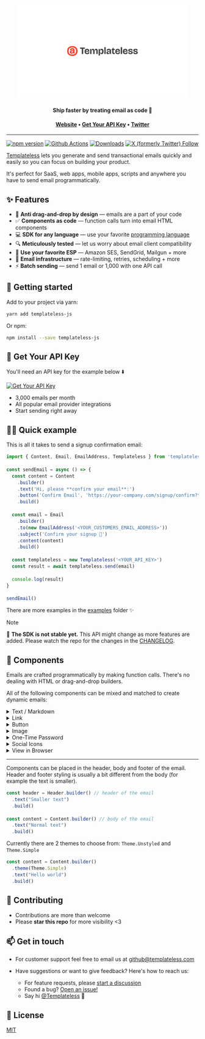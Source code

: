 <h1 align="center">
  <a href="https://templateless.com/">
    <img src="templateless.webp" alt="Templateless" width="450px">
  </a>
  <br />
</h1>

<p align="center">
  <b>Ship faster by treating email as code 🚀</b> <br />
</p>

<h4 align="center">
  <a href="https://templateless.com/">Website</a> &bull;
  <a href="https://app.templateless.com/">Get Your API Key</a> &bull;
  <a href="https://twitter.com/templateless">Twitter</a>
</h4>

---

[![npm version](https://img.shields.io/npm/v/templateless-js.svg)](https://www.npmjs.com/package/templateless-js)
[![Github Actions](https://img.shields.io/github/actions/workflow/status/templateless/templateless-javascript/tests.yml)](https://github.com/templateless/templateless-javascript/actions)
[![Downloads](https://img.shields.io/npm/dm/templateless-js)](https://www.npmjs.com/package/templateless-js)
[![X (formerly Twitter) Follow](https://img.shields.io/twitter/follow/Templateless)](https://twitter.com/templateless)

[Templateless](https://templateless.com) lets you generate and send transactional emails quickly and easily so you can focus on building your product.

It's perfect for SaaS, web apps, mobile apps, scripts and anywhere you have to send email programmatically.

## ✨ Features

- 👋 **Anti drag-and-drop by design** — emails are a part of your code
- ✅ **Components as code** — function calls turn into email HTML components
- 💻 **SDK for any language** — use your favorite [programming language](https://github.com/orgs/templateless/repositories)
- 🔍 **Meticulously tested** — let us worry about email client compatibility
- 💌 **Use your favorite ESP** — Amazon SES, SendGrid, Mailgun + more
- 💪 **Email infrastructure** — rate-limiting, retries, scheduling + more
- ⚡ **Batch sending** — send 1 email or 1,000 with one API call

## 🚀 Getting started

Add to your project via yarn:

```bash
yarn add templateless-js
```

Or npm:

```bash
npm install --save templateless-js
```

## 🔑 Get Your API Key

You'll need an API key for the example below ⬇️

[![Get Your API Key](https://img.shields.io/badge/Get_Your_API_Key-free-blue?style=for-the-badge)](https://app.templateless.com/)

- 3,000 emails per month
- All popular email provider integrations
- Start sending right away

## 👩‍💻 Quick example

This is all it takes to send a signup confirmation email:

```javascript
import { Content, Email, EmailAddress, Templateless } from 'templateless-js'

const sendEmail = async () => {
  const content = Content
    .builder()
    .text('Hi, please **confirm your email**:')
    .button('Confirm Email', 'https://your-company.com/signup/confirm?token=XYZ')
    .build()

  const email = Email
    .builder()
    .to(new EmailAddress('<YOUR_CUSTOMERS_EMAIL_ADDRESS>'))
    .subject('Confirm your signup 👋')
    .content(content)
    .build()

  const templateless = new Templateless('<YOUR_API_KEY>')
  const result = await templateless.send(email)

  console.log(result)
}

sendEmail()
```

There are more examples in the [examples](examples) folder ✨

> [!NOTE]
> 🚧 **The SDK is not stable yet.** This API might change as more features are added. Please watch the repo for the changes in the [CHANGELOG](CHANGELOG.md).

## 🔳 Components

Emails are crafted programmatically by making function calls. There's no dealing with HTML or drag-and-drop builders.

All of the following components can be mixed and matched to create dynamic emails:

<details>
  <summary>Text / Markdown</summary>

Text component allow you to insert a paragraph. Each paragraph supports basic markdown:

- Bold text: `**bold text**`
- Italic text: `_italic text_`
- Link: `[link text](https://example.com)`
- Also a link: `<https://example.com>`
- Headers (h1-h6):

  - `# Big Header`
  - `###### Small Header`

- Unordered list:

  ```md
  - item one
  - item two
  - item three
  ```

- Ordered list:

  ```md
  1. item one
  1. item two
  1. item three
  ```

```javascript
Content.builder()
    .text("## Thank you for signing up")
    .text("Please **verify your email** by [clicking here](https://example.com/confirm?token=XYZ)")
    .build()
```

</details>
<details><summary>Link</summary>

Link component adds an anchor tag. This is the same as a text component with the link written in markdown:

```javascript
Content.builder()
    .link("Confirm Email", "https://example.com/confirm?token=XYZ") // or...
    .text("[Confirm Email](https://example.com/confirm?token=XYZ)")
    .build()
```

</details>
<details><summary>Button</summary>

Button can also be used as a call to action. Button color is set via your dashboard's app color.

```javascript
Content.builder()
    .button("Confirm Email", "https://example.com/confirm?token=XYZ")
    .build()
```

</details>
<details><summary>Image</summary>

Image component will link to an image within your email. Keep in mind that a lot of email clients will prevent images from being loaded automatically for privacy reasons.

```javascript
Content.builder()
    .image(
        "https://placekitten.com/300/200",  // where the image is hosted
        "https://example.com",              // [optional] link url, if you want it to be clickable
        300,                                // [optional] width
        200,                                // [optional] height
        "Alt text"                          // [optional] alternate text
    )
    .build()
```

Only the `src` parameter is required; everything else is optional.

**If you have "Image Optimization" turned on:**

1. Your images will be cached and distributed by our CDN for faster loading. The cache does not expire. If you'd like to re-cache, simply append a query parameter to the end of your image url.
1. Images will be converted into formats that are widely supported by email clients. The following image formats will be processed automatically:

    - Jpeg
    - Png
    - Gif
    - WebP
    - Tiff
    - Ico
    - Bmp
    - Svg

1. Maximum image size is 5MB for free accounts and 20MB for paid accounts.
1. You can specify `width` and/or `height` if you'd like (they are optional). Keep in mind that images will be scaled down to fit within the email theme, if they're too large.

</details>
<details><summary>One-Time Password</summary>

OTP component is designed for showing temporary passwords and reset codes.

```javascript
Content.builder()
    .text("Here's your **temporary login code**:")
    .otp("XY78-2BT0-YFNB-ALW9")
    .build()
```

</details>
<details><summary>Social Icons</summary>

You can easily add social icons with links by simply specifying the username. Usually, this component is placed in the footer of the email.

These are all the supported platforms:

```javascript
Content.builder()
    .socials([
      new SocialItem(Service.Website, 'https://example.com'),
      new SocialItem(Service.Email, 'username@example.com'),
      new SocialItem(Service.Phone, '123-456-7890'), // `tel:` link
      new SocialItem(Service.Facebook, 'ExampleApp'),
      new SocialItem(Service.YouTube, 'ChannelID'),
      new SocialItem(Service.Twitter, 'ExampleApp'),
      new SocialItem(Service.X, 'ExampleApp'),
      new SocialItem(Service.GitHub, 'ExampleApp'),
      new SocialItem(Service.Instagram, 'ExampleApp'),
      new SocialItem(Service.LinkedIn, 'ExampleApp'),
      new SocialItem(Service.Slack, 'Org'),
      new SocialItem(Service.Discord, 'ExampleApp'),
      new SocialItem(Service.TikTok, 'ExampleApp'),
      new SocialItem(Service.Snapchat, 'ExampleApp'),
      new SocialItem(Service.Threads, 'ExampleApp'),
      new SocialItem(Service.Telegram, 'ExampleApp'),
    ])
    .build()
```

</details>
<details><summary>View in Browser</summary>

If you'd like your recipients to be able to read the email in a browser, you can add the "view in browser" component that will automatically generate a link. Usually, this is placed in the header or footer of the email.

You can optionally provide the text for the link. If none is provided, default is used: "View in browser"

**This will make the email public to anyone that has access to the link.**

```javascript
Content.builder()
    .viewInBrowser("Read Email in Browser")
    .build()
```

</details>

---

Components can be placed in the header, body and footer of the email. Header and footer styling is usually a bit different from the body (for example the text is smaller).

```javascript
const header = Header.builder() // header of the email
  .text("Smaller text")
  .build()

const content = Content.builder() // body of the email
  .text("Normal text")
  .build()
```

Currently there are 2 themes to choose from: `Theme.Unstyled` and `Theme.Simple`

```javascript
const content = Content.builder()
  .theme(Theme.Simple)
  .text("Hello world")
  .build()
```

## 🤝 Contributing

- Contributions are more than welcome
- Please **star this repo** for more visibility <3

## 📫 Get in touch

- For customer support feel free to email us at [github@templateless.com](mailto:github@templateless.com)

- Have suggestions or want to give feedback? Here's how to reach us:

    - For feature requests, please [start a discussion](https://github.com/templateless/templateless-javascript/discussions)
    - Found a bug? [Open an issue!](https://github.com/templateless/templateless-javascript/issues)
    - Say hi [@Templateless](https://twitter.com/templateless) 👋

## 🍻 License

[MIT](LICENSE)